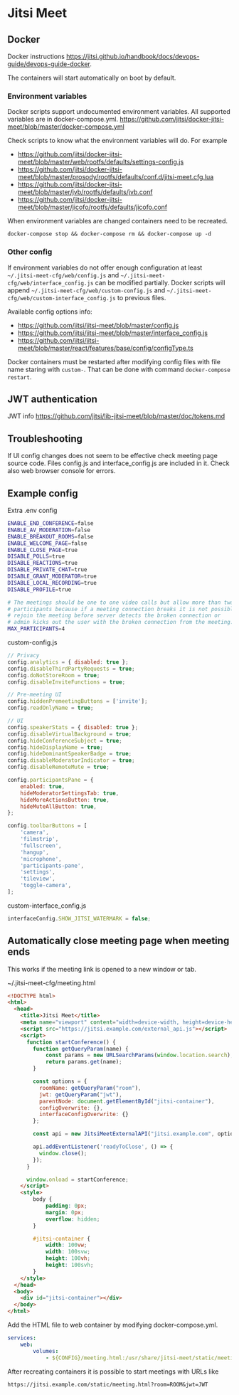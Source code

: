 
# Jitsi Meet

## Docker

Docker instructions
<https://jitsi.github.io/handbook/docs/devops-guide/devops-guide-docker>.

The containers will start automatically on boot by default.

### Environment variables

Docker scripts support undocumented environment variables. All supported
variables are in docker-compose.yml.
<https://github.com/jitsi/docker-jitsi-meet/blob/master/docker-compose.yml>

Check scripts to know what the environment variables will do. For example

* <https://github.com/jitsi/docker-jitsi-meet/blob/master/web/rootfs/defaults/settings-config.js>
* <https://github.com/jitsi/docker-jitsi-meet/blob/master/prosody/rootfs/defaults/conf.d/jitsi-meet.cfg.lua>
* <https://github.com/jitsi/docker-jitsi-meet/blob/master/jvb/rootfs/defaults/jvb.conf>
* <https://github.com/jitsi/docker-jitsi-meet/blob/master/jicofo/rootfs/defaults/jicofo.conf>

When environment variables are changed containers need to be recreated.
```
docker-compose stop && docker-compose rm && docker-compose up -d
```

### Other config

If environment variables do not offer enough configuration at least
`~/.jitsi-meet-cfg/web/config.js` and
`~/.jitsi-meet-cfg/web/interface_config.js`
can be modified partially. Docker scripts will
append `~/.jitsi-meet-cfg/web/custom-config.js` and
`~/.jitsi-meet-cfg/web/custom-interface_config.js`
to previous files.

Available config options info:

* <https://github.com/jitsi/jitsi-meet/blob/master/config.js>
* <https://github.com/jitsi/jitsi-meet/blob/master/interface_config.js>
* <https://github.com/jitsi/jitsi-meet/blob/master/react/features/base/config/configType.ts>

Docker containers must be restarted after modifying config files
with file name staring with `custom-`. That can be done with
command `docker-compose restart`.

## JWT authentication

JWT info <https://github.com/jitsi/lib-jitsi-meet/blob/master/doc/tokens.md>

## Troubleshooting

If UI config changes does not seem to be effective check meeting page source
code. Files config.js and interface_config.js are included in it. Check
also web browser console for errors.

## Example config

Extra .env config

```sh
ENABLE_END_CONFERENCE=false
ENABLE_AV_MODERATION=false
ENABLE_BREAKOUT_ROOMS=false
ENABLE_WELCOME_PAGE=false
ENABLE_CLOSE_PAGE=true
DISABLE_POLLS=true
DISABLE_REACTIONS=true
DISABLE_PRIVATE_CHAT=true
DISABLE_GRANT_MODERATOR=true
DISABLE_LOCAL_RECORDING=true
DISABLE_PROFILE=true

# The meetings should be one to one video calls but allow more than two
# participants because if a meeting connection breaks it is not possible to
# rejoin the meeting before server detects the broken connection or
# admin kicks out the user with the broken connection from the meeting.
MAX_PARTICIPANTS=4
```

custom-config.js

```js
// Privacy
config.analytics = { disabled: true };
config.disableThirdPartyRequests = true;
config.doNotStoreRoom = true;
config.disableInviteFunctions = true;

// Pre-meeting UI
config.hiddenPremeetingButtons = ['invite'];
config.readOnlyName = true;

// UI
config.speakerStats = { disabled: true };
config.disableVirtualBackground = true;
config.hideConferenceSubject = true;
config.hideDisplayName = true;
config.hideDominantSpeakerBadge = true;
config.disableModeratorIndicator = true;
config.disableRemoteMute = true;

config.participantsPane = {
    enabled: true,
    hideModeratorSettingsTab: true,
    hideMoreActionsButton: true,
    hideMuteAllButton: true,
};

config.toolbarButtons = [
    'camera',
    'filmstrip',
    'fullscreen',
    'hangup',
    'microphone',
    'participants-pane',
    'settings',
    'tileview',
    'toggle-camera',
];
```

custom-interface_config.js

```js
interfaceConfig.SHOW_JITSI_WATERMARK = false;
```

## Automatically close meeting page when meeting ends

This works if the meeting link is opened to a new window or tab.

~/.jitsi-meet-cfg/meeting.html

```html
<!DOCTYPE html>
<html>
  <head>
    <title>Jitsi Meet</title>
    <meta name="viewport" content="width=device-width, height=device-height">
    <script src="https://jitsi.example.com/external_api.js"></script>
    <script>
      function startConference() {
        function getQueryParam(name) {
            const params = new URLSearchParams(window.location.search);
            return params.get(name);
        }

        const options = {
          roomName: getQueryParam("room"),
          jwt: getQueryParam("jwt"),
          parentNode: document.getElementById("jitsi-container"),
          configOverwrite: {},
          interfaceConfigOverwrite: {}
        };

        const api = new JitsiMeetExternalAPI("jitsi.example.com", options);

        api.addEventListener('readyToClose', () => {
          window.close();
        });
      }

      window.onload = startConference;
    </script>
    <style>
        body {
            padding: 0px;
            margin: 0px;
            overflow: hidden;
        }

        #jitsi-container {
            width: 100vw;
            width: 100svw;
            height: 100vh;
            height: 100svh;
        }
    </style>
  </head>
  <body>
    <div id="jitsi-container"></div>
  </body>
</html>
```

Add the HTML file to web container by modifying docker-compose.yml.

```yaml
services:
    web:
        volumes:
            - ${CONFIG}/meeting.html:/usr/share/jitsi-meet/static/meeting.html:Z
```

After recreating containers it is possible to start meetings with URLs like

```
https://jitsi.example.com/static/meeting.html?room=ROOM&jwt=JWT
```
